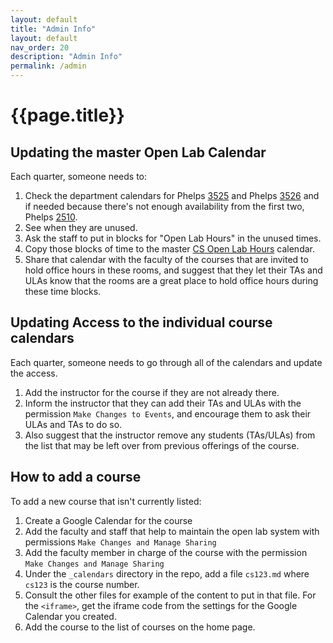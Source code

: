 ```yaml
---
layout: default
title: "Admin Info"
layout: default
nav_order: 20
description: "Admin Info"
permalink: /admin
---
```


# {{page.title}}

## Updating the master Open Lab Calendar

Each quarter, someone needs to:

1. Check the department calendars for Phelps [3525](https://www.cs.ucsb.edu/phelps-3525-classroom) and Phelps [3526](https://www.cs.ucsb.edu/phelps-3526-classroom) and if needed because there's not enough availability from the first two, Phelps [2510](https://www.cs.ucsb.edu/phelps-2510-classroom).
2. See when they are unused.
3. Ask the staff to put in blocks for "Open Lab Hours" in the unused times.
4. Copy those blocks of time to the master [CS Open Lab Hours](https://ucsb-cs-open-lab.github.io/calendars/open/) calendar.
5. Share that calendar with the faculty of the courses that are invited to hold office hours in these rooms, and suggest that they let their TAs and ULAs know that the rooms are a great place to hold office hours during these time blocks.

## Updating Access to the individual course calendars

Each quarter, someone needs to go through all of the calendars and update the access.
1. Add the instructor for the course if they are not already there.
2. Inform the instructor that they can add their TAs and ULAs with the permission `Make Changes to Events`, and encourage them to ask their ULAs and TAs to do so.
3. Also suggest that the instructor remove any students (TAs/ULAs) from the list that may be left over from previous offerings of the course.

## How to add a course

To add a new course that isn't currently listed:

1. Create a Google Calendar for the course
2. Add the faculty and staff that help to maintain the open lab system with permissions `Make Changes and Manage Sharing`
3. Add the faculty member in charge of the course with the permission `Make Changes and Manage Sharing`
4. Under the `_calendars` directory in the repo, add a file `cs123.md` where `cs123` is the course number.
5. Consult the other files for example of the content to put in that file.  For the `<iframe>`, get the iframe code from the settings for the Google Calendar you created.
6. Add the course to the list of courses on the home page.
